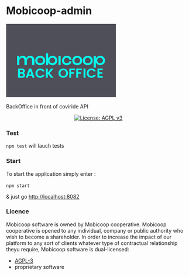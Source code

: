 # Mobicoop-admin

![Logo mobicoop-bo](logo.png)

BackOffice in front of coviride API

<p align="center">
  <a href="https://www.gnu.org/licenses/agpl-3.0" ><img alt="License: AGPL v3" src="https://img.shields.io/badge/License-AGPL%20v3-blue.svg"/></a>
</p>


### Test

`npm test` will lauch tests

### Start

To start the application simply enter :

`npm start`

& just go [http://localhost:8082](http://localhost:8082)


### Licence
Mobicoop software is owned by Mobicoop cooperative. Mobicoop cooperative is opened to any individual, company or public authority who wish to become a shareholder.
In order to increase the impact of our platform to any sort of clients whatever type of contractual relationship theyu require, Mobicoop software is dual-licensed:
 - [AGPL-3](https://www.gnu.org/licenses/agpl-3.0)
 - proprietary software 

